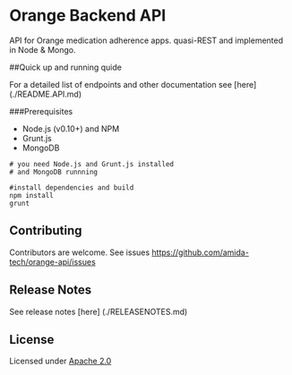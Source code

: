 Orange Backend API
=========

API for Orange medication adherence apps. quasi-REST and implemented in Node & Mongo.

##Quick up and running quide

For a detailed list of endpoints and other documentation see [here] (./README.API.md)

###Prerequisites

- Node.js (v0.10+) and NPM
- Grunt.js
- MongoDB

```
# you need Node.js and Grunt.js installed
# and MongoDB runnning

#install dependencies and build
npm install
grunt

```


## Contributing

Contributors are welcome. See issues https://github.com/amida-tech/orange-api/issues

## Release Notes

See release notes [here] (./RELEASENOTES.md)

## License

Licensed under [Apache 2.0](./LICENSE)
